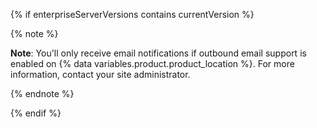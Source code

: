 {% if enterpriseServerVersions contains currentVersion %}

{% note %}

**Note**: You'll only receive email notifications if outbound email support is enabled on {% data variables.product.product_location %}. For more information, contact your site administrator.

{% endnote %}

{% endif %}
